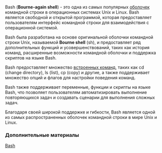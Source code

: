 Bash (**Bourne-again shell**) - это одна из самых популярных [оболочек](./MAIN.md#shell) командной строки в операционных системах Unix и Linux. Bash является свободной и открытой программой, которая предоставляет пользователям интерфейс командной строки для взаимодействия с операционной системой.

Bash была разработана на основе оригинальной оболочки командной строки Unix, называемой **Bourne shell** (sh), и предоставляет ряд дополнительных функций и усовершенствований, таких как история команд, расширенные возможности командной оболочки и поддержка скриптов на языке Bash.

Bash предоставляет множество [встроенных команд](./built-in%20commands/build-in.md), таких как cd (change directory), ls (list), cp (copy) и другие, а также поддерживает множество опций и флагов для настройки поведения команд.

Bash также поддерживает переменные, функции и скрипты на языке Bash, что позволяет пользователям автоматизировать выполнение повторяющихся задач и создавать сценарии для выполнения сложных задач.

Благодаря своей широкой поддержке и гибкости, Bash является одной из самых распространенных оболочек командной строки в мире Unix и Linux.

### Дополнительные материалы
[Bash](https://ru.wikipedia.org/wiki/Bash) 
